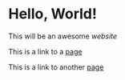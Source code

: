 # Hello, World!

This will be an awesome *website*

This is a link to a [page](markdown.md)

This is a link to another [page](bootstrap.html)



